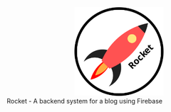 <div style="text-align:center">
    <img src="rocketLogo.svg" width="200">
</div>
Rocket - A backend system for a blog using Firebase
